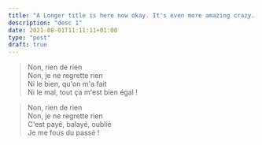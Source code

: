 ```yaml
---
title: "A Longer title is here now okay. It's even more amazing crazy. Let's see what happens if it wraps."
description: "desc 1"
date: 2021-08-01T11:11:11+01:00
type: "post"
draft: true
---
```


> Non, rien de rien  
Non, je ne regrette rien  
Ni le bien, qu'on m'a fait  
Ni le mal, tout ça m'est bien égal !  

> Non, rien de rien  
Non, je ne regrette rien  
C'est payé, balayé, oublié  
Je me fous du passé !  